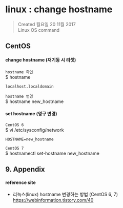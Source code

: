 # linux : change hostname 

>Created 월요일 20 11월 2017  
Linux OS command

## CentOS

#### change hostname (재기동 시 리셋)

`hostname 확인`  
$ hostname  
```
localhost.localdomain
```

`hostname 변경`  
$ hostname new_hostname

#### set hostname (영구 변경)
`CentOS 6`  
$ vi /etc/sysconfig/network
```
HOSTNAME=new_hostname
```

`CentOS 7`  
$ hostnamectl set-hostname new_hostname

## 9. Appendix

#### reference site

+ 리눅스(linux) hostname 변경하는 방법 (CentOS 6, 7)  
https://webinformation.tistory.com/40
